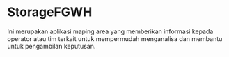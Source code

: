 # StorageFGWH
Ini merupakan aplikasi maping area yang memberikan informasi kepada operator atau tim terkait untuk mempermudah menganalisa dan membantu untuk pengambilan keputusan.
